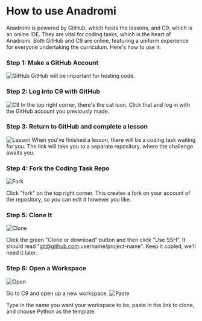 # How to use Anadromi
Anadromi is powered by GitHub, which hosts the lessons, and C9, which is an online IDE. They are vital for coding tasks, which is the heart of Anadromi. Both GitHub and C9 are online, featuring a uniform experience for everyone undertaking the curriculum. Here's how to use it:
### Step 1: Make a GitHub Account
![GitHub](https://github.com/haw230/the-anadromi-project/blob/pictures/intro/step1.png)
GitHub will be important for hosting code.

### Step 2: Log into C9 with GitHub
![C9](https://github.com/haw230/the-anadromi-project/blob/pictures/intro/step2.png)
In the top right corner, there's the cat icon. Click that and log in with the GitHub account you previously made.

### Step 3: Return to GitHub and complete a lesson
![Lesson](https://github.com/haw230/the-anadromi-project/blob/pictures/intro/step3.png)
When you've finished a lesson, there will be a coding task waiting for you. The link will take you to a separate repository, where the challenge awaits you.

### Step 4: Fork the Coding Task Repo
![Fork](https://github.com/haw230/the-anadromi-project/blob/pictures/intro/step4.png)

Click "fork" on the top right corner. This creates a fork on your account of the repository, so you can edit it however you like.

### Step 5: Clone It
![Clone](https://github.com/haw230/the-anadromi-project/blob/pictures/intro/step5.png)

Click the green "Clone or download" button and then click "Use SSH". It should read "git@github.com:username/project-name". Keep it copied, we'll need it later.

### Step 6: Open a Workspace
![Open](https://github.com/haw230/the-anadromi-project/blob/pictures/intro/step6_1.png)

Go to C9 and open up a new workspace.
![Paste](https://github.com/haw230/the-anadromi-project/blob/pictures/intro/step6_2.png)

Type in the name you want your workspace to be, paste in the link to clone, and choose Python as the template.
